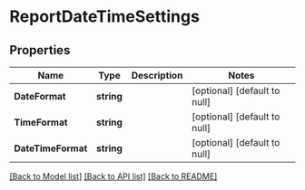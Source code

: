 # ReportDateTimeSettings

## Properties
Name | Type | Description | Notes
------------ | ------------- | ------------- | -------------
**DateFormat** | **string** |  | [optional] [default to null]
**TimeFormat** | **string** |  | [optional] [default to null]
**DateTimeFormat** | **string** |  | [optional] [default to null]

[[Back to Model list]](../README.md#documentation-for-models) [[Back to API list]](../README.md#documentation-for-api-endpoints) [[Back to README]](../README.md)

